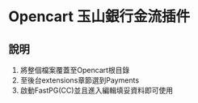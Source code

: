 # Opencart 玉山銀行金流插件

## 說明                
1. 將整個檔案覆蓋至Opencart根目錄
2. 至後台extensions章節選到Payments
3. 啟動FastPG(CC)並且進入編輯填妥資料即可使用
